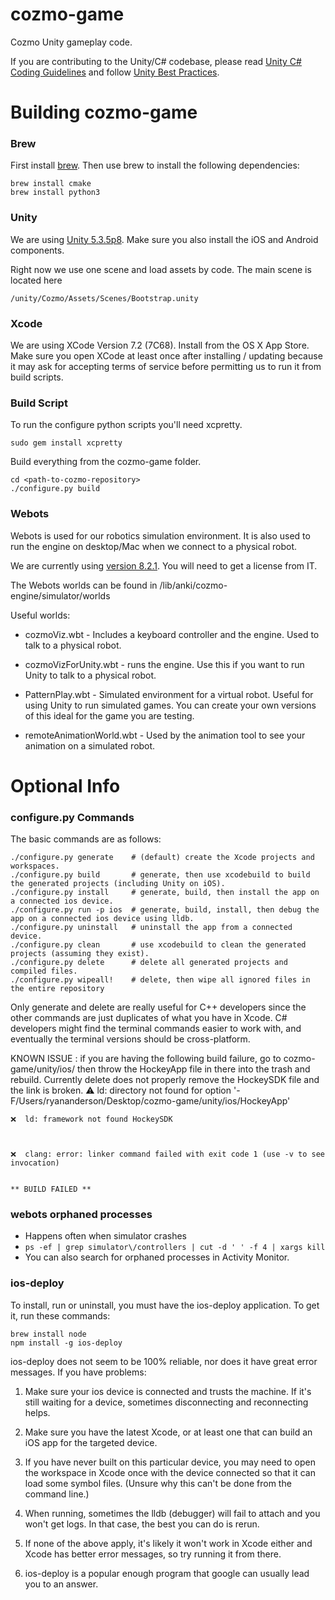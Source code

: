 # cozmo-game

Cozmo Unity gameplay code. 

If you are contributing to the Unity/C# codebase, please read [Unity C# Coding Guidelines](https://github.com/anki/cozmo-one/wiki/Eng---Unity-C%23-Coding-Guidelines)
and follow [Unity Best Practices](https://github.com/anki/cozmo-one/wiki/Eng-Unity-Best-Practices).

# Building cozmo-game

### Brew

First install [brew](http://brew.sh/). Then use brew to install the following dependencies:

    brew install cmake
    brew install python3

### Unity

We are using [Unity 5.3.5p8](https://unity3d.com/unity/qa/patch-releases/5.3.5p8). Make sure you also install the iOS and Android components.

Right now we use one scene and load assets by code. The main scene is located here

    /unity/Cozmo/Assets/Scenes/Bootstrap.unity

### Xcode

We are using XCode Version 7.2 (7C68). Install from the OS X App Store. Make sure you open XCode at least once after installing / updating because it may ask for accepting terms of service before permitting us to run it from build scripts.

### Build Script

To run the configure python scripts you'll need xcpretty.

    sudo gem install xcpretty

Build everything from the cozmo-game folder.

    cd <path-to-cozmo-repository>
    ./configure.py build

### Webots

Webots is used for our robotics simulation environment. It is also used to run the engine on desktop/Mac when we connect to a physical robot.

We are currently using [version 8.2.1](https://www.cyberbotics.com/archive/mac/webots-8.2.1.dmg). You will need to get a license from IT.

The Webots worlds can be found in /lib/anki/cozmo-engine/simulator/worlds

Useful worlds:

 * cozmoViz.wbt - Includes a keyboard controller and the engine. Used to talk to a physical robot.

 * cozmoVizForUnity.wbt - runs the engine. Use this if you want to run Unity to talk to a physical robot.

 * PatternPlay.wbt - Simulated environment for a virtual robot. Useful for using Unity to run simulated games. You can create your own versions of this ideal for the game you are testing.

 * remoteAnimationWorld.wbt - Used by the animation tool to see your animation on a simulated robot.

# Optional Info

### configure.py Commands

The basic commands are as follows:

    ./configure.py generate    # (default) create the Xcode projects and workspaces.
    ./configure.py build       # generate, then use xcodebuild to build the generated projects (including Unity on iOS).
    ./configure.py install     # generate, build, then install the app on a connected ios device.
    ./configure.py run -p ios  # generate, build, install, then debug the app on a connected ios device using lldb.
    ./configure.py uninstall   # uninstall the app from a connected device.
    ./configure.py clean       # use xcodebuild to clean the generated projects (assuming they exist).
    ./configure.py delete      # delete all generated projects and compiled files.
    ./configure.py wipeall!    # delete, then wipe all ignored files in the entire repository

Only generate and delete are really useful for C++ developers since the other commands are just duplicates of what you have in Xcode. C# developers might find the terminal commands easier to work with, and eventually the terminal versions should be cross-platform.

KNOWN ISSUE : if you are having the following build failure, go to cozmo-game/unity/ios/ then throw the HockeyApp file in there into the trash and rebuild. Currently
delete does not properly remove the HockeySDK file and the link is broken.
    ⚠️  ld: directory not found for option '-F/Users/ryananderson/Desktop/cozmo-game/unity/ios/HockeyApp'
    
    ❌  ld: framework not found HockeySDK
    
    
    
    ❌  clang: error: linker command failed with exit code 1 (use -v to see invocation)
    
    
    ** BUILD FAILED **
    

### webots orphaned processes

 * Happens often when simulator crashes
 * `ps -ef | grep simulator\/controllers | cut -d ' ' -f 4 | xargs kill`
 * You can also search for orphaned processes in Activity Monitor.

### ios-deploy

To install, run or uninstall, you must have the ios-deploy application. To get it, run these commands:

    brew install node
    npm install -g ios-deploy

ios-deploy does not seem to be 100% reliable, nor does it have great error messages. If you have problems:

1. Make sure your ios device is connected and trusts the machine. If it's still waiting for a device, sometimes disconnecting and reconnecting helps.

2. Make sure you have the latest Xcode, or at least one that can build an iOS app for the targeted device.

3. If you have never built on this particular device, you may need to open the workspace in Xcode once with the device connected so that it can load some symbol files. (Unsure why this can't be done from the command line.)

4. When running, sometimes the lldb (debugger) will fail to attach and you won't get logs. In that case, the best you can do is rerun.

5. If none of the above apply, it's likely it won't work in Xcode either and Xcode has better error messages, so try running it from there.

6. ios-deploy is a popular enough program that google can usually lead you to an answer.
